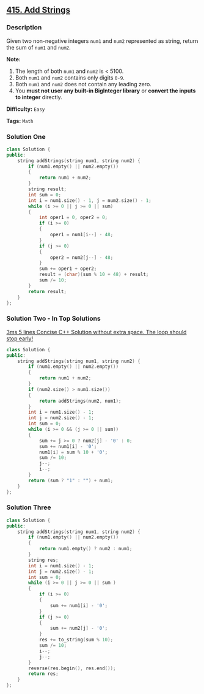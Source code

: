 ## [415. Add Strings](https://leetcode.com/problems/add-strings/#/description)

### Description

Given two non-negative integers `num1` and `num2` represented as string, return the sum of `num1` and `num2`.

**Note:**

1. The length of both `num1` and `num2` is < 5100.
2. Both `num1` and `num2` contains only digits `0-9`.
3. Both `num1` and `num2` does not contain any leading zero.
4. You **must not user any built-in BigInteger library** or **convert the inputs to integer** directly.

**Difficulty:** `Easy`

**Tags:** `Math`

### Solution One

```c++
class Solution {
public:
    string addStrings(string num1, string num2) {
        if (num1.empty() || num2.empty())
        {
            return num1 + num2;
        }
        string result;
        int sum = 0;
        int i = num1.size() - 1, j = num2.size() - 1;
        while (i >= 0 || j >= 0 || sum)
        {
            int oper1 = 0, oper2 = 0;
            if (i >= 0)
            {
                oper1 = num1[i--] - 48;
            }
            if (j >= 0)
            {
                oper2 = num2[j--] - 48;
            }
            sum += oper1 + oper2;
            result = (char)(sum % 10 + 48) + result;
            sum /= 10;
        }
        return result;
    }
};
```

### Solution Two - In Top Solutions

[3ms 5 lines Concise C++ Solution without extra space. The loop should stop early!](https://discuss.leetcode.com/topic/62281/3ms-5-lines-concise-c-solution-without-extra-space-the-loop-should-stop-early)

```c++
class Solution {
public:
    string addStrings(string num1, string num2) {
        if (num1.empty() || num2.empty())
        {
            return num1 + num2;
        }
        if (num2.size() > num1.size())
        {
            return addStrings(num2, num1);
        }
        int i = num1.size() - 1;
        int j = num2.size() - 1;
        int sum = 0;
        while (i >= 0 && (j >= 0 || sum))
        {
            sum += j >= 0 ? num2[j] - '0' : 0;
            sum += num1[i] - '0';
            num1[i] = sum % 10 + '0';
            sum /= 10;
            j--;
            i--;
        }
        return (sum ? "1" : "") + num1;
    }
};
```

### Solution Three

```c++
class Solution {
public:
    string addStrings(string num1, string num2) {
        if (num1.empty() || num2.empty())
        {
            return num1.empty() ? num2 : num1;
        }
        string res;
        int i = num1.size() - 1;
        int j = num2.size() - 1;
        int sum = 0;
        while (i >= 0 || j >= 0 || sum )
        {
            if (i >= 0)
            {
                sum += num1[i] - '0';
            }
            if (j >= 0)
            {
                sum += num2[j] - '0';
            }
            res += to_string(sum % 10);
            sum /= 10;
            i--;
            j--;
        }
        reverse(res.begin(), res.end());
        return res;
    }
};
```
